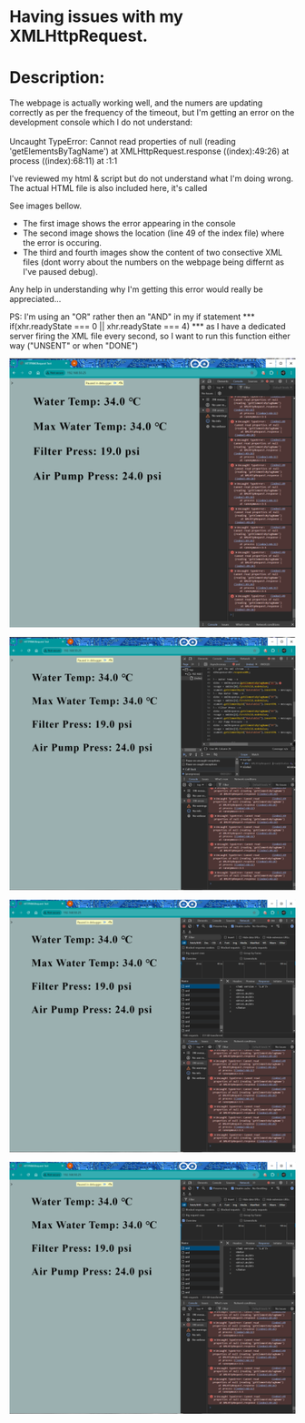 # Having issues with my XMLHttpRequest.


# Description:
The webpage is actually working well, and the numers are updating correctly as per the frequency of the timeout, but I'm getting an error on the development console which I do not understand: <br><br>
Uncaught TypeError: Cannot read properties of null (reading 'getElementsByTagName') at XMLHttpRequest.response ((index):49:26) at process ((index):68:11) at <anonymous>:1:1

I've reviewed my html & script but do not understand what I'm doing wrong. The actual HTML file is also included here, it's called 

See images bellow.
- The first image shows the error appearing in the console<br>
- The second image shows the location (line 49 of the index file) where the error is occuring.<br>
- The third and fourth images show the content of two consective XML files (dont worry about the numbers on the webpage being differnt as I've paused debug).<br>

Any help in understanding why I'm getting this error would really be appreciated...<br>

PS: I'm using an "OR" rather then an "AND" in my if statement *** if(xhr.readyState === 0 || xhr.readyState === 4) *** as I have a dedicated server firing the XML file every second, so I want to run this function either way ("UNSENT"  or when "DONE")

![Error1](https://github.com/AIoT-Consulting/AJAX_Example/blob/main/assets/Screenshot%20Errors_1.png)

![Error1](https://github.com/AIoT-Consulting/AJAX_Example/blob/main/assets/Screenshot%20Errors_2.png)

![Error1](https://github.com/AIoT-Consulting/AJAX_Example/blob/main/assets/Screenshot%20Network_2.png)

![Error1](https://github.com/AIoT-Consulting/AJAX_Example/blob/main/assets/Screenshot%20Network_3.png)


